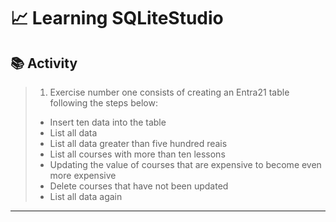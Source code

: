 # 📈 Learning SQLiteStudio

## 📚 Activity

> 1) Exercise number one consists of creating an Entra21 table following the steps below:
>
> - Insert ten data into the table
> - List all data
> - List all data greater than five hundred reais
> - List all courses with more than ten lessons
> - Updating the value of courses that are expensive to become even more expensive
> - Delete courses that have not been updated
> - List all data again
---
